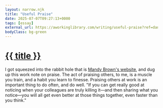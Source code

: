 ```yaml
---
layout: narrow.njk
title: "Useful Praise"
date: 2025-07-07T09:27:13+0000
tags: [essay]
external_url: https://aworkinglibrary.com/writing/useful-praise?ref=daniel.pizza
bodyClass: bg-green
---
```


<h1><a href="{{ external_url }}">{{ title }}</a></h1>

I got squeezed into the rabbit hole that is [Mandy Brown's website](https://aworkinglibrary.com/?ref=daniel.pizza "Mandy Brown's website"), and dug up this work note on praise. The act of praising others, to me, is a muscle you train, and a habit you learn to finesse. Praising others at work is an important thing to do often, and do well. "If you can get really good at noticing when your colleagues are truly killing it—and then sharing what you notice—you will all get even better at those things together, even faster than you think."
